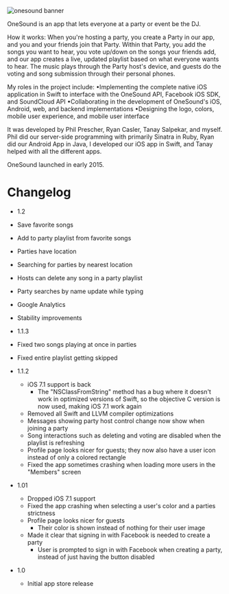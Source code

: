 ![onesound banner](https://cloud.githubusercontent.com/assets/7013639/12734371/09e6ac7c-c90e-11e5-8056-d2afd78a5a5a.png)

OneSound is an app that lets everyone at a party or event be the DJ.

How it works:
When you're hosting a party, you create a Party in our app, and you and your friends join that Party. Within that Party, you add the songs you want to hear, you vote up/down on the songs your friends add, and our app creates a live, updated playlist based on what everyone wants to hear. The music plays through the Party host's device, and guests do the voting and song submission through their personal phones. 

My roles in the project include:
•Implementing the complete native iOS application in Swift to interface with the OneSound API, Facebook iOS SDK, and SoundCloud API
•Collaborating in the development of OneSound's iOS, Android, web, and backend implementations
•Designing the logo, colors, mobile user experience, and mobile user interface

It was developed by Phil Prescher, Ryan Casler, Tanay Salpekar, and myself. Phil did our server-side programming with primarily Sinatra in Ruby, Ryan did our Android App in Java, I developed our iOS app in Swift, and Tanay helped with all the different apps. 

OneSound launched in early 2015.



Changelog
===
* 1.2
 * Save favorite songs
 * Add to party playlist from favorite songs
 * Parties have location
 * Searching for parties by nearest location
 * Hosts can delete any song in a party playlist
 * Party searches by name update while typing
 * Google Analytics
 * Stability improvements

* 1.1.3
 * Fixed two songs playing at once in parties
 * Fixed entire playlist getting skipped

* 1.1.2
  * iOS 7.1 support is back 
    * The "NSClassFromString" method has a bug where it doesn't work in optimized versions of Swift, so the objective C version is now used, making iOS 7.1 work again
  * Removed all Swift and LLVM compiler optimizations
  * Messages showing party host control change now show when joining a party
  * Song interactions such as deleting and voting are disabled when the playlist is refreshing
  * Profile page looks nicer for guests; they now also have a user icon instead of only a colored rectangle
  * Fixed the app sometimes crashing when loading more users in the "Members" screen
  
* 1.01
  * Dropped iOS 7.1 support
  * Fixed the app crashing when selecting a user's color and a parties strictness
  * Profile page looks nicer for guests
    * Their color is shown instead of nothing for their user image
  * Made it clear that signing in with Facebook is needed to create a party
    * User is prompted to sign in with Facebook when creating a party, instead of just having the button disabled 
  
* 1.0
  * Initial app store release
